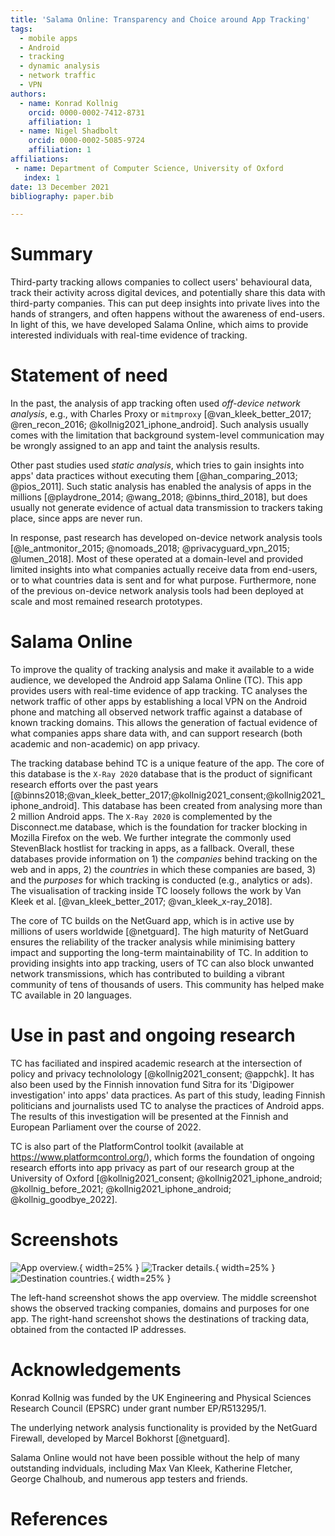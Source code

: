 ```yaml
---
title: 'Salama Online: Transparency and Choice around App Tracking'
tags:
  - mobile apps
  - Android
  - tracking
  - dynamic analysis
  - network traffic
  - VPN
authors:
  - name: Konrad Kollnig
    orcid: 0000-0002-7412-8731
    affiliation: 1
  - name: Nigel Shadbolt
    orcid: 0000-0002-5085-9724
    affiliation: 1
affiliations:
 - name: Department of Computer Science, University of Oxford
   index: 1
date: 13 December 2021
bibliography: paper.bib

---
```


# Summary

Third-party tracking allows companies to collect users' behavioural data, track their activity across digital devices, and potentially share this data with third-party companies. This can put deep insights into private lives into the hands of strangers, and often happens without the awareness of end-users. In light of this, we have developed Salama Online, which aims to provide interested individuals with real-time evidence of tracking.

# Statement of need

In the past, the analysis of app tracking often used *off-device network analysis*, e.g., with Charles Proxy or `mitmproxy` [@van_kleek_better_2017; @ren_recon_2016; @kollnig2021_iphone_android]. Such analysis usually comes with the limitation that background system-level communication may be wrongly assigned to an app and taint the analysis results. 

Other past studies used *static analysis*, which tries to gain insights into apps' data practices without executing them [@han_comparing_2013; @pios_2011]. Such static analysis has enabled the analysis of apps in the millions [@playdrone_2014; @wang_2018; @binns_third_2018], but does usually not generate evidence of actual data transmission to trackers taking place, since apps are never run.

In response, past research has developed on-device network analysis tools [@le_antmonitor_2015; @nomoads_2018; @privacyguard_vpn_2015; @lumen_2018]. Most of these operated at a domain-level and provided limited insights into what companies actually receive data from end-users, or to what countries data is sent and for what purpose. Furthermore, none of the previous on-device network analysis tools had been deployed at scale and most remained research prototypes.

# Salama Online

To improve the quality of tracking analysis and make it available to a wide audience, we developed the Android app Salama Online (TC). This app provides users with real-time evidence of app tracking. TC analyses the network traffic of other apps by establishing a local VPN on the Android phone and matching all observed network traffic against a database of known tracking domains. This allows the generation of factual evidence of what companies apps share data with, and can support research (both academic and non-academic) on app privacy.

The tracking database behind TC is a unique feature of the app. The core of this database is the `X-Ray 2020` database that is the product of significant research efforts over the past years [@binns2018;@van_kleek_better_2017;@kollnig2021_consent;@kollnig2021_iphone_android]. This database has been created from analysing more than 2 million Android apps. The `X-Ray 2020` is complemented by the Disconnect.me database, which is the foundation for tracker blocking in Mozilla Firefox on the web. We further integrate the commonly used StevenBlack hostlist for tracking in apps, as a fallback. Overall, these databases provide information on 1) the *companies* behind tracking on the web and in apps, 2) the *countries* in which these companies are based, 3) and the *purposes* for which tracking is conducted (e.g., analytics or ads). The visualisation of tracking inside TC loosely follows the work by Van Kleek et al. [@van_kleek_better_2017; @van_kleek_x-ray_2018].

The core of TC builds on the NetGuard app, which is in active use by millions of users worldwide [@netguard]. The high maturity of NetGuard ensures the reliability of the  tracker analysis while minimising battery impact and supporting the long-term maintainability of TC. In addition to providing insights into app tracking, users of TC can also block unwanted network transmissions, which has contributed to building a vibrant community of tens of thousands of users. This community has helped make TC available in 20 languages.

# Use in past and ongoing research

TC has faciliated and inspired academic research at the intersection of policy and privacy technolology [@kollnig2021_consent; @appchk]. It has also been used by the Finnish innovation fund Sitra for its 'Digipower investigation' into apps' data practices. As part of this study, leading Finnish politicians and journalists used TC to analyse the practices of Android apps. The results of this investigation will be presented at the Finnish and European Parliament over the course of 2022.

TC is also part of the PlatformControl toolkit (available at <https://www.platformcontrol.org/>), which forms the foundation of ongoing research efforts into app privacy as part of our research group at the University of Oxford [@kollnig2021_consent; @kollnig2021_iphone_android; @kollnig_before_2021; @kollnig2021_iphone_android; @kollnig_goodbye_2022].

# Screenshots

![App overview.](fastlane/metadata/android/en-US/images/phoneScreenshots/1.png){ width=25% } ![Tracker details.](fastlane/metadata/android/en-US/images/phoneScreenshots/2.png){ width=25% } ![Destination countries.](fastlane/metadata/android/en-US/images/phoneScreenshots/3.png){ width=25% }

The left-hand screenshot shows the app overview. The middle screenshot shows the observed tracking companies, domains and purposes for one app. The right-hand screenshot shows the destinations of tracking data, obtained from the contacted IP addresses.

# Acknowledgements

Konrad Kollnig was funded by the UK Engineering and Physical Sciences Research Council (EPSRC) under grant number EP/R513295/1.

The underlying network analysis functionality is provided by the NetGuard Firewall, developed by Marcel Bokhorst [@netguard].

Salama Online would not have been possible without the help of many outstanding indviduals, including Max Van Kleek, Katherine Fletcher, George Chalhoub, and numerous app testers and friends.

# References
